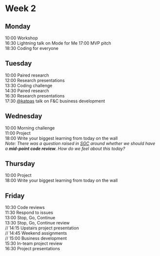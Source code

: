 # Week 2

## Monday
10:00 Workshop   
16:30 Lightning talk on Mode for Me 
17:00 MVP pitch    
18:30 Coding for everyone    

## Tuesday
10:00 Paired research  
12:00 Research presentations  
13:30 Coding challenge   
14:30 Paired research    
16:30 Research presentations     
17:30 [@katpas](https://github.com/katpas) talk on F&C business development

## Wednesday
10:00 Morning challenge    
11:00 Project    
18:00 Write your biggest learning from today on the wall    
_Note: There was a question raised in [SGC](../sgc/README.md) around whether we should have a **mid-point code review**. How do we feel about this today?_

## Thursday
10:00 Project    
18:00 Write your biggest learning from today on the wall

## Friday
10:30 Code reviews        
11:30 Respond to issues    
13:00 Stop, Go, Continue    
13:30 Stop, Go, Continue review    
// 14:15 Upstairs project presentation    
// 14:45 Weekend assignments    
// 15:00 Business development   
15:30 In-team project review     
16:30 Project presentations 
